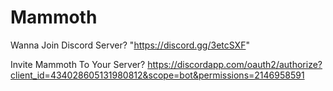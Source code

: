 # Mammoth
Wanna Join Discord Server?
"https://discord.gg/3etcSXF" 

Invite Mammoth To Your Server?
https://discordapp.com/oauth2/authorize?client_id=434028605131980812&scope=bot&permissions=2146958591
